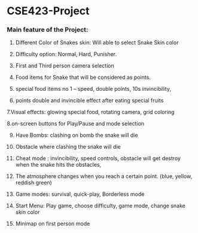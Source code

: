 # CSE423-Project
<h3>Main feature of the Project:</h3>

1. Different Color of Snakes skin: Will able to select Snake Skin color

2. Difficulty option: Normal, Hard, Punisher.

3. First and Third person camera selection

4. Food items for Snake that will be considered as points.

5. special food items no 1 – speed, double points, 10s invincibility,
   
6. points double and invincible effect after eating special fruits

7.Visual effects: glowing special food, rotating camera, grid coloring

8.on-screen buttons for Play/Pause and mode selection

9. Have Bombs: clashing  on bomb the snake will die

10. Obstacle where clashing the snake will die

11. Cheat mode : invincibility, speed controls, obstacle will get destroy when the snake hits the obstacles,
 
12. The atmosphere changes when you reach a certain point. (blue, yellow, reddish green)

13. Game modes: survival, quick-play, Borderless mode
 
14. Start Menu: Play game, choose difficulty, game mode, change snake skin color

15. Minimap on first person mode
 


